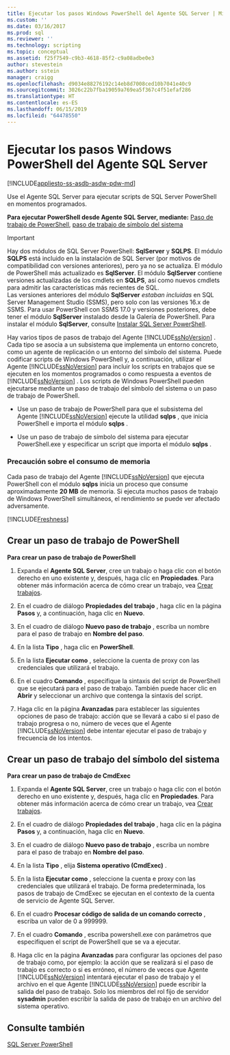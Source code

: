 ```yaml
---
title: Ejecutar los pasos Windows PowerShell del Agente SQL Server | Microsoft Docs
ms.custom: ''
ms.date: 03/16/2017
ms.prod: sql
ms.reviewer: ''
ms.technology: scripting
ms.topic: conceptual
ms.assetid: f25f7549-c9b3-4618-85f2-c9a08adbe0e3
author: stevestein
ms.author: sstein
manager: craigg
ms.openlocfilehash: d9034e88276192c14eb8d7008ced10b7041e40c9
ms.sourcegitcommit: 3026c22b7fba19059a769ea5f367c4f51efaf286
ms.translationtype: HT
ms.contentlocale: es-ES
ms.lasthandoff: 06/15/2019
ms.locfileid: "64478550"
---
```

# <a name="run-windows-powershell-steps-in-sql-server-agent"></a>Ejecutar los pasos Windows PowerShell del Agente SQL Server

[!INCLUDE[appliesto-ss-asdb-asdw-pdw-md](../includes/appliesto-ss-asdb-asdw-pdw-md.md)]

Use el Agente SQL Server para ejecutar scripts de SQL Server PowerShell en momentos programados.  
  
**Para ejecutar PowerShell desde Agente SQL Server, mediante:**  [Paso de trabajo de PowerShell](#PShellJob), [paso de trabajo de símbolo del sistema](#CmdExecJob)  
  
> [!IMPORTANT]
> Hay dos módulos de SQL Server PowerShell: **SqlServer** y **SQLPS**. El módulo **SQLPS** está incluido en la instalación de SQL Server (por motivos de compatibilidad con versiones anteriores), pero ya no se actualiza. El módulo de PowerShell más actualizado es **SqlServer**. El módulo **SqlServer** contiene versiones actualizadas de los cmdlets en **SQLPS**, así como nuevos cmdlets para admitir las características más recientes de SQL.  
> Las versiones anteriores del módulo **SqlServer** *estaban incluidas* en SQL Server Management Studio (SSMS), pero solo con las versiones 16.x de SSMS. Para usar PowerShell con SSMS 17.0 y versiones posteriores, debe tener el módulo **SqlServer** instalado desde la Galería de PowerShell.
> Para instalar el módulo **SqlServer**, consulte [Instalar SQL Server PowerShell](download-sql-server-ps-module.md).


Hay varios tipos de pasos de trabajo del Agente [!INCLUDE[ssNoVersion](../includes/ssnoversion-md.md)] . Cada tipo se asocia a un subsistema que implementa un entorno concreto, como un agente de replicación o un entorno del símbolo del sistema. Puede codificar scripts de Windows PowerShell y, a continuación, utilizar el Agente [!INCLUDE[ssNoVersion](../includes/ssnoversion-md.md)] para incluir los scripts en trabajos que se ejecuten en los momentos programados o como respuesta a eventos de [!INCLUDE[ssNoVersion](../includes/ssnoversion-md.md)] . Los scripts de Windows PowerShell pueden ejecutarse mediante un paso de trabajo del símbolo del sistema o un paso de trabajo de PowerShell.  

- Use un paso de trabajo de PowerShell para que el subsistema del Agente [!INCLUDE[ssNoVersion](../includes/ssnoversion-md.md)] ejecute la utilidad **sqlps** , que inicia PowerShell e importa el módulo **sqlps** .

- Use un paso de trabajo de símbolo del sistema para ejecutar PowerShell.exe y especificar un script que importa el módulo **sqlps** .

### <a name="LimitationsRestrictions"></a> Precaución sobre el consumo de memoria

Cada paso de trabajo del Agente [!INCLUDE[ssNoVersion](../includes/ssnoversion-md.md)] que ejecuta PowerShell con el módulo **sqlps** inicia un proceso que consume aproximadamente **20 MB** de memoria. Si ejecuta muchos pasos de trabajo de Windows PowerShell simultáneos, el rendimiento se puede ver afectado adversamente.  

[!INCLUDE[Freshness](../includes/paragraph-content/fresh-note-steps-feedback.md)]

##  <a name="PShellJob"></a> Crear un paso de trabajo de PowerShell  
 **Para crear un paso de trabajo de PowerShell**  
  
1.  Expanda el **Agente SQL Server**, cree un trabajo o haga clic con el botón derecho en uno existente y, después, haga clic en **Propiedades**. Para obtener más información acerca de cómo crear un trabajo, vea [Crear trabajos](../ssms/agent/create-jobs.md).  
  
2.  En el cuadro de diálogo **Propiedades del trabajo** , haga clic en la página **Pasos** y, a continuación, haga clic en **Nuevo**.  
  
3.  En el cuadro de diálogo **Nuevo paso de trabajo** , escriba un nombre para el paso de trabajo en **Nombre del paso**.  
  
4.  En la lista **Tipo** , haga clic en **PowerShell**.  
  
5.  En la lista **Ejecutar como** , seleccione la cuenta de proxy con las credenciales que utilizará el trabajo.  
  
6.  En el cuadro **Comando** , especifique la sintaxis del script de PowerShell que se ejecutará para el paso de trabajo. También puede hacer clic en **Abrir** y seleccionar un archivo que contenga la sintaxis del script.  
  
7.  Haga clic en la página **Avanzadas** para establecer las siguientes opciones de paso de trabajo: acción que se llevará a cabo si el paso de trabajo progresa o no, número de veces que el Agente [!INCLUDE[ssNoVersion](../includes/ssnoversion-md.md)] debe intentar ejecutar el paso de trabajo y frecuencia de los intentos.  
  
##  <a name="CmdExecJob"></a> Crear un paso de trabajo del símbolo del sistema  
 **Para crear un paso de trabajo de CmdExec**  
  
1.  Expanda el **Agente SQL Server**, cree un trabajo o haga clic con el botón derecho en uno existente y, después, haga clic en **Propiedades**. Para obtener más información acerca de cómo crear un trabajo, vea [Crear trabajos](../ssms/agent/create-jobs.md).  
  
2.  En el cuadro de diálogo **Propiedades del trabajo** , haga clic en la página **Pasos** y, a continuación, haga clic en **Nuevo**.  
  
3.  En el cuadro de diálogo **Nuevo paso de trabajo** , escriba un nombre para el paso de trabajo en **Nombre del paso**.  
  
4.  En la lista **Tipo** , elija **Sistema operativo (CmdExec)** .  
  
5.  En la lista **Ejecutar como** , seleccione la cuenta e proxy con las credenciales que utilizará el trabajo. De forma predeterminada, los pasos de trabajo de CmdExec se ejecutan en el contexto de la cuenta de servicio de Agente SQL Server.  
  
6.  En el cuadro **Procesar código de salida de un comando correcto** , escriba un valor de 0 a 999999.  
  
7.  En el cuadro **Comando** , escriba powershell.exe con parámetros que especifiquen el script de PowerShell que se va a ejecutar.  
  
8.  Haga clic en la página **Avanzadas** para configurar las opciones del paso de trabajo como, por ejemplo: la acción que se realizará si el paso de trabajo es correcto o si es erróneo, el número de veces que Agente [!INCLUDE[ssNoVersion](../includes/ssnoversion-md.md)] intentará ejecutar el paso de trabajo y el archivo en el que Agente [!INCLUDE[ssNoVersion](../includes/ssnoversion-md.md)] puede escribir la salida del paso de trabajo. Solo los miembros del rol fijo de servidor **sysadmin** pueden escribir la salida de paso de trabajo en un archivo del sistema operativo.  
  
## <a name="see-also"></a>Consulte también  
 [SQL Server PowerShell](sql-server-powershell.md)  
  
  
